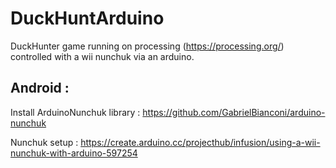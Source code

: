 # DuckHuntArduino

DuckHunter game running on processing (https://processing.org/) controlled with a wii nunchuk via an arduino.  

## Android  :

Install ArduinoNunchuk library :  https://github.com/GabrielBianconi/arduino-nunchuk

Nunchuk setup : https://create.arduino.cc/projecthub/infusion/using-a-wii-nunchuk-with-arduino-597254
